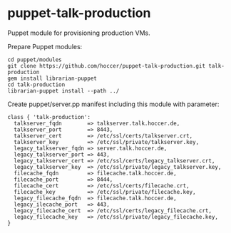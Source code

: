 puppet-talk-production
======================

Puppet module for provisioning production VMs.


Prepare Puppet modules:
```
cd puppet/modules
git clone https://github.com/hoccer/puppet-talk-production.git talk-production
gem install librarian-puppet
cd talk-production
librarian-puppet install --path ../
```

Create puppet/server.pp manifest including this module with parameter:
```
class { 'talk-production':
  talkserver_fqdn        => talkserver.talk.hoccer.de,
  talkserver_port        => 8443,
  talkserver_cert        => /etc/ssl/certs/talkserver.crt,
  talkserver_key         => /etc/ssl/private/talkserver.key,
  legacy_talkserver_fqdn => server.talk.hoccer.de,
  legacy_talkserver_port => 443,
  legacy_talkserver_cert => /etc/ssl/certs/legacy_talkserver.crt,
  legacy_talkserver_key  => /etc/ssl/private/legacy_talkserver.key,
  filecache_fqdn         => filecache.talk.hoccer.de,
  filecache_port         => 8444,
  filecache_cert         => /etc/ssl/certs/filecache.crt,
  filecache_key          => /etc/ssl/private/filecache.key,
  legacy_filecache_fqdn  => filecache.talk.hoccer.de,
  legacy_ilecache_port   => 443,
  legacy_filecache_cert  => /etc/ssl/certs/legacy_filecache.crt,
  legacy_filecache_key   => /etc/ssl/private/legacy_filecache.key,
}
```
